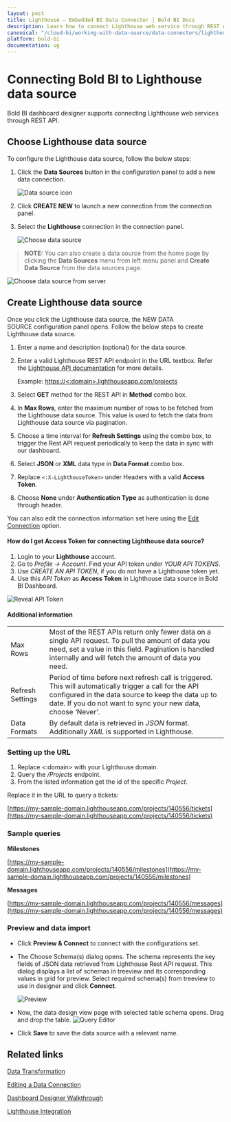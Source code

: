 ```yaml
---
layout: post
title: Lighthouse – Embedded BI Data Connector | Bold BI Docs
description: Learn how to connect Lighthouse web service through REST API endpoint with Bold BI Embedded and create data source.
canonical: "/cloud-bi/working-with-data-source/data-connectors/lighthouse/"
platform: bold-bi
documentation: ug
---
```


# Connecting Bold BI to Lighthouse data source
Bold BI dashboard designer supports connecting Lighthouse web services through REST API. 

## Choose Lighthouse data source
To configure the Lighthouse data source, follow the below steps:
1. Click the **Data Sources** button in the configuration panel to add a new data connection.

   ![Data source icon](/static/assets/embedded/working-with-datasource/data-connectors/images/common/DataSourcesIcon.png)

2. Click **CREATE NEW** to launch a new connection from the connection panel.
3. Select the **Lighthouse** connection in the connection panel.

   ![Choose data source](/static/assets/embedded/working-with-datasource/data-connectors/images/lighthouse/ChooseDS.png)

> **NOTE:** You can also create a data source from the home page by clicking the **Data Sources** menu from left menu panel and **Create Data Source** from the data sources page.

   ![Choose data source from server](/static/assets/embedded/working-with-datasource/data-connectors/images/lighthouse/ChooseDS_server.png)

## Create Lighthouse data source

Once you click the Lighthouse data source, the NEW DATA SOURCE configuration panel opens. Follow the below steps to create Lighthouse data source.
1. Enter a name and description (optional) for the data source.
2. Enter a valid Lighthouse REST API endpoint in the URL textbox. Refer the [Lighthouse API documentation](http://help.lighthouseapp.com/kb/api/api-basics) for more details.

    Example: [https://&lt;:domain&gt;.lighthouseapp.com/projects](https://%3c;:domain%3e.lighthouseapp.com/projects)    

3. Select **GET** method for the REST API in **Method** combo box.
4. In **Max Rows**, enter the maximum number of rows to be fetched from the Lighthouse data source. This value is used to fetch the data from Lighthouse data source via pagination.
5. Choose a time interval for **Refresh Settings** using the combo box, to trigger the Rest API request periodically to keep the data in sync with our dashboard.  
6. Select **JSON** or **XML** data type in **Data Format** combo box.
7. Replace `<:X-LighthouseToken>` under Headers with a valid **Access Token**.
8. Choose **None** under **Authentication Type** as authentication is done through header.

You can also edit the connection information set here using the [Edit Connection](/embedded-bi/working-with-data-source/editing-a-data-connection/) option.

#### How do I get Access Token for connecting Lighthouse data source?

1. Login to your **Lighthouse** account.
2. Go to *Profile -> Account*. Find your API token under *YOUR API TOKENS*.
3. Use *CREATE AN API TOKEN*, if you do not have a Lighthouse token yet.
4. Use this *API Token* as **Access Token** in Lighthouse data source in Bold BI Dashboard.

![Reveal API Token](/static/assets/embedded/working-with-datasource/data-connectors/images/lighthouse/APIToken.png)

#### Additional information
<table width="600">
<tr>
<td>
Max Rows
</td>
<td>
Most of the REST APIs return only fewer data on a single API request. To pull the amount of data you need, set a value in this field.  
Pagination is handled internally and will fetch the amount of data you need.
</td>
</tr>
<tr>
<td>
Refresh Settings
</td>
<td>
Period of time before next refresh call is triggered. This will automatically trigger a call for the API configured in the data source to keep the data up to date. If you do not want to sync your new data, choose ‘Never’.
</td>
</tr>
<tr>
<td>
Data Formats 
</td>
<td>
By default data is retrieved in <i>JSON</i> format. Additionally <i>XML</i> is supported in Lighthouse.
</td>
</tr>
</table>

### Setting up the URL

1. Replace &lt;:domain&gt; with your Lighthouse domain.
2. Query the <i>/Projects</i> endpoint.
3. From the listed information get the id of the specific *Project*.

Replace it in the URL to query a tickets:

[https://my-sample-domain.lighthouseapp.com/projects/140556/tickets](https://my-sample-domain.lighthouseapp.com/projects/140556/tickets)

### Sample queries

**Milestones**

[https://my-sample-domain.lighthouseapp.com/projects/140556/milestones](https://my-sample-domain.lighthouseapp.com/projects/140556/milestones)

**Messages**

[https://my-sample-domain.lighthouseapp.com/projects/140556/messages](https://my-sample-domain.lighthouseapp.com/projects/140556/messages)

### Preview and data import
* Click **Preview & Connect** to connect with the configurations set.
* The Choose Schema(s) dialog opens. The schema represents the key fields of JSON data retrieved from Lighthouse Rest API request. This dialog displays a list of schemas in treeview and its corresponding values in grid for preview. Select required schema(s) from treeview to use in designer and click **Connect**.

   ![Preview](/static/assets/embedded/working-with-datasource/data-connectors/images/common/Preview.png)

* Now, the data design view page with selected table schema opens. Drag and drop the table.
   ![Query Editor](/static/assets/embedded/working-with-datasource/data-connectors/images/common/QueryEditor.png)

* Click **Save** to save the data source with a relevant name.

## Related links
[Data Transformation](/embedded-bi/working-with-data-source/transforming-data/joining-table/)

[Editing a Data Connection](/embedded-bi/working-with-data-source/editing-a-data-connection/)   

[Dashboard Designer Walkthrough](/embedded-bi/getting-started/quick-start/)

[Lighthouse Integration](https://www.boldbi.com/integrations/lighthouse?utm_source=syncfusion&utm_medium=documentation&utm_campaign=boldbilighthouseintegration)